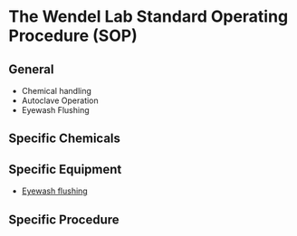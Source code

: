 # The Wendel Lab Standard Operating Procedure (SOP)

## General
* Chemical handling
* Autoclave Operation
* Eyewash Flushing

## Specific Chemicals

## Specific Equipment
* [Eyewash flushing](SOP/EyewashFlushing.pdf)

## Specific Procedure
